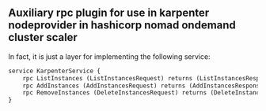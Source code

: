 ## Auxiliary rpc plugin for use in karpenter nodeprovider in hashicorp nomad ondemand cluster scaler

In fact, it is just a layer for implementing the following service:

```proto
service KarpenterService {
	rpc ListInstances (ListInstancesRequest) returns (ListInstancesResponse);
	rpc AddInstances (AddInstancesRequest) returns (AddInstancesResponse);
	rpc RemoveInstances (DeleteInstancesRequest) returns (DeleteInstancesResponse);
}
```